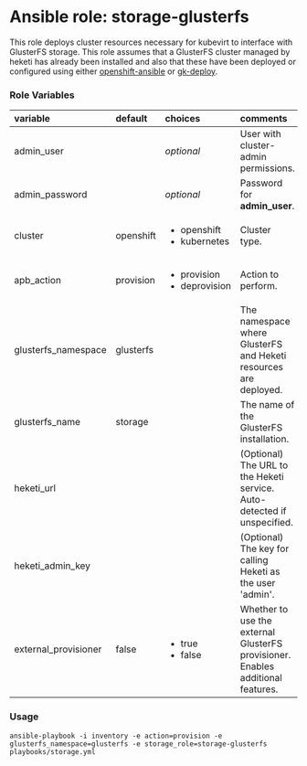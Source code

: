# Ansible role: storage-glusterfs

This role deploys cluster resources necessary for kubevirt to interface with
GlusterFS storage.  This role assumes that a GlusterFS cluster managed by heketi
has already been installed and also that these have been deployed or configured
using either [openshift-ansible](https://github.com/openshift/openshift-ansible)
or [gk-deploy](https://github.com/gluster/gluster-kubernetes/).

### Role Variables
| variable       | default           |choices           | comments  |
|:-------------|:-------------|:----------|:----------|
|admin_user |   | _optional_ |User with cluster-admin permissions.|
|admin_password| |_optional_|Password for **admin_user**.|
|cluster |openshift |<ul><li>openshift</li><li>kubernetes</li></ul>|Cluster type.| 
|apb_action |provision| <ul><li>provision</li><li>deprovision</li></ul>|Action to perform.|
| glusterfs_namespace | glusterfs | | The namespace where GlusterFS and Heketi resources are deployed. |
| glusterfs_name | storage | | The name of the GlusterFS installation. |
| heketi_url | | | (Optional) The URL to the Heketi service. Auto-detected if unspecified. |
| heketi_admin_key | | | (Optional) The key for calling Heketi as the user 'admin'. |
| external_provisioner | false | <ul><li>true</li><li>false</li></ul> | Whether to use the external GlusterFS provisioner. Enables additional features. |

### Usage

```
ansible-playbook -i inventory -e action=provision -e glusterfs_namespace=glusterfs -e storage_role=storage-glusterfs playbooks/storage.yml
```